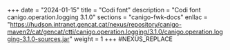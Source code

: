 +++
date        = "2024-01-15"
title       = "Codi font"
description = "Codi font canigo.operation.logging 3.1.0"
sections    = "canigo-fwk-docs"
enllac		= "https://hudson.intranet.gencat.cat/nexus/repository/canigo-maven2/cat/gencat/ctti/canigo.operation.logging/3.1.0/canigo.operation.logging-3.1.0-sources.jar"
weight		= 1
+++
#NEXUS_REPLACE